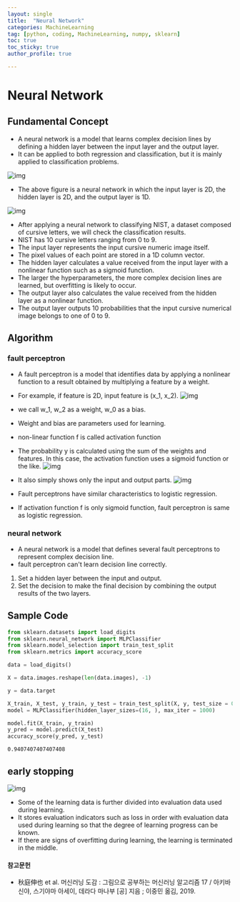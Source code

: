```yaml
---
layout: single
title:  "Neural Network"
categories: MachineLearning
tag: [python, coding, MachineLearning, numpy, sklearn]
toc: true
toc_sticky: true
author_profile: true

---
```


# Neural Network

## Fundamental Concept

- A neural network is a model that learns complex decision lines by defining a hidden layer between the input layer and the output layer.
- It can be applied to both regression and classification, but it is mainly applied to classification problems.

![img](/images/2022-04-03-Neural_Network/simple_neural_network.png)

- The above figure is a neural network in which the input layer is 2D, the hidden layer is 2D, and the output layer is 1D.

![img](/images/2022-04-03-Neural_Network/NIST_neural_network.png)

- After applying a neural network to classifying NIST, a dataset composed of cursive letters, we will check the classification results.
- NIST has 10 cursive letters ranging from 0 to 9.
- The input layer represents the input cursive numeric image itself.
- The pixel values of each point are stored in a 1D column vector.
- The hidden layer calculates a value received from the input layer with a nonlinear function such as a sigmoid function.
- The larger the hyperparameters, the more complex decision lines are learned, but overfitting is likely to occur.
- The output layer also calculates the value received from the hidden layer as a nonlinear function.
- The output layer outputs 10 probabilities that the input cursive numerical image belongs to one of 0 to 9.

## Algorithm

### fault perceptron

- A fault perceptron is a model that identifies data by applying a nonlinear function to a result obtained by multiplying a feature by a weight.
- For example, if feature is 2D, input feature is (x_1, x_2).
![img](/images/2022-04-03-Neural_Network/fault_perceptron.png)
- we call w_1, w_2 as a weight, w_0 as a bias.
- Weight and bias are parameters used for learning.
- non-linear function f is called activation function
- The probability y is calculated using the sum of the weights and features. In this case, the activation function uses a sigmoid function or the like.
![img](/images/2022-04-03-Neural_Network/activation_function.png)
- It also simply shows only the input and output parts.
![img](/images/2022-04-03-Neural_Network/simple_activation_function.png)


- Fault perceptrons have similar characteristics to logistic regression.
- If activation function f is only sigmoid function, fault perceptron is same as logistic regression.

### neural network

- A neural network is a model that defines several fault perceptrons to represent complex decision line.
- fault perceptron can't learn decision line correctly.
1. Set a hidden layer between the input and output.
2. Set the decision to make the final decision by combining the output results of the two layers.

## Sample Code


```python
from sklearn.datasets import load_digits
from sklearn.neural_network import MLPClassifier
from sklearn.model_selection import train_test_split
from sklearn.metrics import accuracy_score

data = load_digits()

X = data.images.reshape(len(data.images), -1)

y = data.target

X_train, X_test, y_train, y_test = train_test_split(X, y, test_size = 0.3)
model = MLPClassifier(hidden_layer_sizes=(16, ), max_iter = 1000)

model.fit(X_train, y_train)
y_pred = model.predict(X_test)
accuracy_score(y_pred, y_test)
```




    0.9407407407407408



## early stopping

![img](/images/2022-04-03-Neural_Network/early_stopping.png)
- Some of the learning data is further divided into evaluation data used during learning.
- It stores evaluation indicators such as loss in order with evaluation data used during learning so that the degree of learning progress can be known.
- If there are signs of overfitting during learning, the learning is terminated in the middle.

#### 참고문헌

- 秋庭伸也 et al. 머신러닝 도감 : 그림으로 공부하는 머신러닝 알고리즘 17 / 아키바 신야, 스기야마 아세이, 데라다 마나부 [공] 지음 ; 이중민 옮김, 2019.